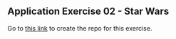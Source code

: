 ## Application Exercise 02 - Star Wars

Go to [this link](https://classroom.github.com/a/1eUB32Em) to create the repo for this exercise.
